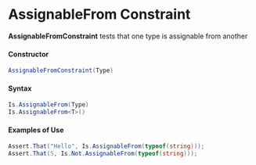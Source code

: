 # AssignableFrom Constraint


**AssignableFromConstraint** tests that one type is assignable from another

#### Constructor

```csharp
AssignableFromConstraint(Type)
```

#### Syntax

```csharp
Is.AssignableFrom(Type)
Is.AssignableFrom<T>()
```

#### Examples of Use

```csharp
Assert.That("Hello", Is.AssignableFrom(typeof(string)));
Assert.That(5, Is.Not.AssignableFrom(typeof(string)));
```

